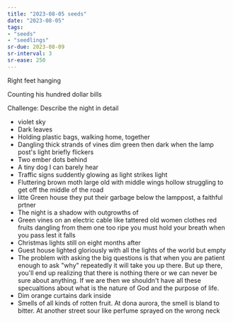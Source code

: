 ```yaml
---
title: "2023-08-05 seeds"
date: "2023-08-05"
tags:
- "seeds"
- "seedlings"
sr-due: 2023-08-09
sr-interval: 3
sr-ease: 250
---
```


Right feet hanging

Counting his hundred dollar bills

Challenge: Describe the night in detail
- violet sky
- Dark leaves
- Holding plastic bags, walking home, together
- Dangling thick strands of vines dim green then dark when the lamp post's light briefly flickers
- Two ember dots behind
- A tiny dog I can barely hear
- Traffic signs suddently glowing as light strikes light
- Fluttering brown moth large old with middle wings hollow struggling to get off the middle of the road
- litte Green house they put their garbage below the lamppost, a faithful prtner
- The night is a shadow with outgrowths of
- Green vines on an electric cable like tattered old women clothes red fruits dangling from them one too ripe you must hold your breath when you pass lest it falls
- Christmas lights still on eight months after
- Guest house lighted gloriously with all the lights of the world but empty
- The problem with asking the big questions is that when you are patient enough to ask "why" repeatedly it will take you up there. But up there, you'll end up realizing that there is nothing there or we can never be sure about anything. If we are then we shouldn't have all these specualtions about what is the nature of God and the purpose of life.
- Dim orange curtains dark inside
- Smells of all kinds of rotten fruit. At dona aurora, the smell is bland to bitter. At another street sour like perfume sprayed on the wrong neck